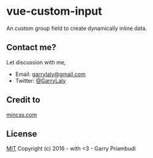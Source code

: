 # vue-custom-input
An custom group field to create dynamically inline data.

## Contact me?
Let discussion with me,
- Email: [garrylaly@gmail.com](mailto:garrylaly@gmail.com)
- Twitter: [@GarryLaly](https://twitter.com/GarryLaly)

## Credit to
[mincss.com](https://mincss.com)

## License
[MIT](http://opensource.org/licenses/MIT)
Copyright (c) 2016 - with <3 - Garry Priambudi